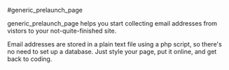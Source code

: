 #generic_prelaunch_page

generic_prelaunch_page helps you start collecting email addresses from vistors to your not-quite-finished site.

Email addresses are stored in a plain text file using a php script, so there's no need to set up a database. Just style your page, put it online, and get back to coding.
